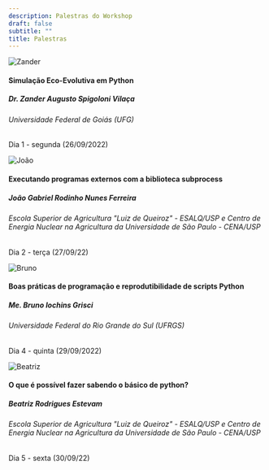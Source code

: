 ```yaml
---
description: Palestras do Workshop
draft: false
subtitle: ""
title: Palestras
---
```


<div class="card-columns">
<div class="card">
  <img class="card-img-top" src="/images/palestras/zander.jpeg" alt="Zander">
  <div class="card-body">
    <h4 class="card-title">Simulação Eco-Evolutiva em Python</h4>
    <h5>Dr. Zander Augusto Spigoloni Vilaça</h5>
    <h6 class="card-title mb-2 text-muted">Universidade Federal de Goiás (UFG)</h6>
     <p class="card-text"><i class="fas fa-calendar" ></i> Dia 1 - segunda (26/09/2022) <br>
     <a href="http://lattes.cnpq.br/7067487299455416" class="card-link"><i class="ai ai-lattes ai-2x" ></i></a>
     <a href="https://orcid.org/0000-0002-4949-1096" class="card-link"><i class="ai ai-orcid ai-2x" ></i></a></p>
   </div>
</div>

<div class="card">
  <img class="card-img-top" src="/images/palestras/joao.jpg" alt="João">
  <div class="card-body">
    <h4 class="card-title">Executando programas externos com a biblioteca subprocess</h4>
    <h5>João Gabriel Rodinho Nunes Ferreira</h5>
    <h6 class="card-title mb-2 text-muted">Escola Superior de Agricultura "Luiz de Queiroz" - ESALQ/USP e Centro de Energia Nuclear na Agricultura da Universidade de São Paulo - CENA/USP</h6>
     <p class="card-text"><i class="fas fa-calendar" ></i> Dia 2 - terça (27/09/22) <br>
     <a href="http://lattes.cnpq.br/6599020545921081" class="card-link"><i class="ai ai-lattes ai-2x" ></i></a>
     <a href="https://twitter.com/FerreiranunesJ" class="card-link"><i class="fab fa-twitter fa-2x" ></i></a>
     <a href="https://instagram.com/jgnunes" class="card-link"><i class="fab fa-instagram fa-2x"></i> </a></p>
   </div>
</div>
</div>

<div class="card-columns">
<div class="card">
  <img class="card-img-top" src="/images/palestras/bruno1.jpg" alt="Bruno">
  <div class="card-body">
    <h4 class="card-title">Boas práticas de programação e reprodutibilidade de scripts Python</h4>
    <h5>Me. Bruno Iochins Grisci</h5>
    <h6 class="card-title mb-2 text-muted">Universidade Federal do Rio Grande do Sul (UFRGS)</h6>
     <p class="card-text"><i class="fas fa-calendar" ></i> Dia 4 - quinta (29/09/2022)<br>
     <a href="https://brunogrisci.github.io/" class="card-link"><i class="fas fa-link fa-2x" ></i></a>
     <a href="https://twitter.com/BrunoGrisci" class="card-link"><i class="fab fa-twitter fa-2x" ></i></a>
     <a href="https://instagram.com/bigrisci" class="card-link"><i class="fab fa-instagram fa-2x"></i> </a></p>
   </div>
</div>

<div class="card">
  <img class="card-img-top" src="/images/palestras/beatriz.png" alt="Beatriz">
  <div class="card-body">
    <h4 class="card-title">O que é possível fazer sabendo o básico de python?</h4>
    <h5>Beatriz Rodrigues Estevam</h5>
    <h6 class="card-title mb-2 text-muted">Escola Superior de Agricultura "Luiz de Queiroz" - ESALQ/USP e Centro de Energia Nuclear na Agricultura da Universidade de São Paulo - CENA/USP</h6>
     <p class="card-text"><i class="fas fa-calendar" ></i> Dia 5 - sexta (30/09/22) <br>
     <a href="https://twitter.com/BiaREstevam" class="card-link"><i class="fab fa-twitter fa-2x" ></i></a>
     <a href="https://instagram.com/bia_r.e" class="card-link"><i class="fab fa-instagram fa-2x"></i> </a></p>
   </div>
</div>

 
</div>
